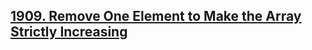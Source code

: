 ## [1909. Remove One Element to Make the Array Strictly Increasing](https://leetcode.com/problems/remove-one-element-to-make-the-array-strictly-increasing)
